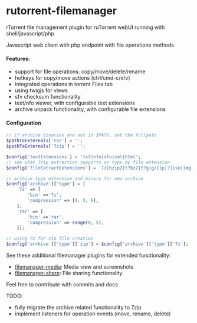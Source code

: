 # rutorrent-filemanager
rTorrent file management plugin for ruTorrent webUI running with shell/javascript/php

Javascript web client with php endpoint with file operations methods

#### Features:
- support for file operations: copy/move/delete/rename
- hotkeys for copy/move actions (ctrl/cmd-c/x/v)
- integrated operations in torrent Files tab
- using twigjs for views
- sfv checksum functionality 
- text/nfo viewer, with configurable text extensions 
- archive unpack functionality, with configurable file extensions

#### Configuration
```php
// if archive binaries are not in $PATH, set the fullpath
$pathToExternals['rar'] = '';
$pathToExternals['7zip'] = '';

$config['textExtensions'] = 'txt|nfo|sfv|xml|html';
// see what 7zip extraction supports as type by file extension
$config['fileExtractExtensions'] = '7z|bzip2|t?bz2|t?g|gz[ip]?|iso|img|lzma|rar|tar|t?xz|zip|z01|wim';

// archive type extension and binary for new archive
$config['archive']['type'] = [
    '7z' => [
        'bin' =>'7z',
        'compression' => [0, 5, 9],
    ],
    'rar' => [
        'bin' =>'rar',
        'compression' => range(0, 5),
    ]];

// using 7z for zip file creation
$config['archive']['type']['zip'] = $config['archive']['type']['7z'];
```

See these additional filemanager plugins for extended functionality:


- [filemanager-media](https://github.com/nelu/rutorrent-filemanager-media): Media view and screenshots
- [filemanager-share](https://github.com/nelu/rutorrent-filemanager-share): File sharing functionality

Feel free to contribute with commits and docs

TODO:
- fully migrate the archive related functionality to 7zip
- implement listeners for operation events (move, rename, delete)
